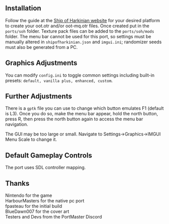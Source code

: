 ## Installation
Follow the guide at the [Ship of Harkinian website](https://www.shipofharkinian.com/setup-guide) for your desired platform to create your oot.otr and/or oot-mq.otr files. Once created put in the `ports/soh` folder. Texture pack files can be added to the `ports/soh/mods` folder. The menu bar cannot be used
for this port, so settings must be manually altered in `shipofharkinian.json` and `imgui.ini`; randomizer seeds must also be generated from a PC.

## Graphics Adjustments
You can modify `config.ini` to toggle common settings including built-in presets: `default, vanilla plus, enhanced, custom`.

## Further Adjustments
There is a `gptk` file you can use to change which button emulates F1 (default is L3). Once you do so, make the menu bar appear, hold the north button, press R, then press the north button again to access the menu bar navigation.

The GUI may be too large or small. Navigate to Settings->Graphics->IMGUI Menu Scale to change it.

## Default Gameplay Controls
The port uses SDL controller mapping.

## Thanks
Nintendo for the game  
HarbourMasters for the native pc port  
fpasteau for the initial build  
BlueDawn007 for the cover art  
Testers and Devs from the PortMaster Discord  




